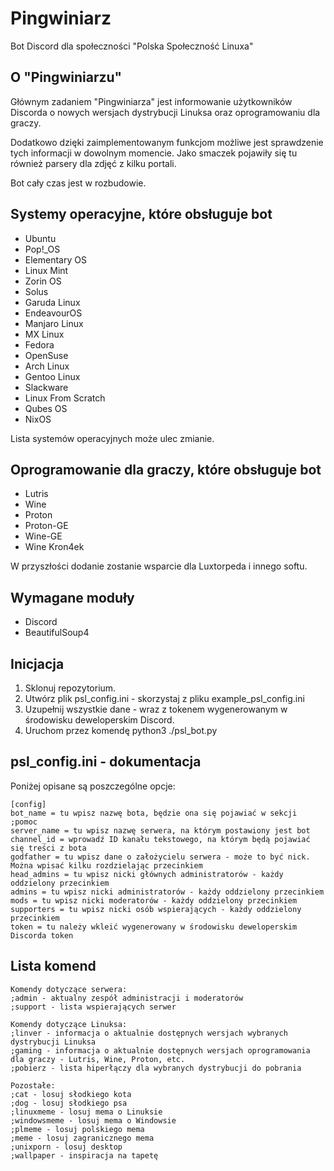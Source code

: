 # Pingwiniarz
Bot Discord dla społeczności "Polska Społeczność Linuxa"

## O "Pingwiniarzu"
Głównym zadaniem "Pingwiniarza" jest informowanie użytkowników Discorda o nowych wersjach dystrybucji Linuksa oraz oprogramowaniu dla graczy.

Dodatkowo dzięki zaimplementowanym funkcjom możliwe jest sprawdzenie tych informacji w dowolnym momencie. Jako smaczek pojawiły się tu również parsery dla zdjęć z kilku portali.

Bot cały czas jest w rozbudowie.

## Systemy operacyjne, które obsługuje bot
- Ubuntu
- Pop!_OS
- Elementary OS
- Linux Mint
- Zorin OS
- Solus
- Garuda Linux
- EndeavourOS
- Manjaro Linux
- MX Linux
- Fedora
- OpenSuse
- Arch Linux
- Gentoo Linux
- Slackware
- Linux From Scratch
- Qubes OS
- NixOS

Lista systemów operacyjnych może ulec zmianie.

## Oprogramowanie dla graczy, które obsługuje bot
- Lutris
- Wine
- Proton
- Proton-GE
- Wine-GE
- Wine Kron4ek

W przyszłości dodanie zostanie wsparcie dla Luxtorpeda i innego softu.

## Wymagane moduły
- Discord
- BeautifulSoup4

## Inicjacja
1. Sklonuj repozytorium.
2. Utwórz plik psl_config.ini - skorzystaj z pliku example_psl_config.ini
3. Uzupełnij wszystkie dane - wraz z tokenem wygenerowanym w środowisku deweloperskim Discord.
4. Uruchom przez komendę python3 ./psl_bot.py

## psl_config.ini - dokumentacja
Poniżej opisane są poszczególne opcje:

```
[config]
bot_name = tu wpisz nazwę bota, będzie ona się pojawiać w sekcji ;pomoc
server_name = tu wpisz nazwę serwera, na którym postawiony jest bot
channel_id = wprowadź ID kanału tekstowego, na którym będą pojawiać się treści z bota
godfather = tu wpisz dane o założycielu serwera - może to być nick. Można wpisać kilku rozdzielając przecinkiem
head_admins = tu wpisz nicki głównych administratorów - każdy oddzielony przecinkiem
admins = tu wpisz nicki administratorów - każdy oddzielony przecinkiem
mods = tu wpisz nicki moderatorów - każdy oddzielony przecinkiem
supporters = tu wpisz nicki osób wspierających - każdy oddzielony przecinkiem
token = tu należy wkleić wygenerowany w środowisku deweloperskim Discorda token
```

## Lista komend
```
Komendy dotyczące serwera:
;admin - aktualny zespół administracji i moderatorów
;support - lista wspierających serwer

```

```
Komendy dotyczące Linuksa:
;linver - informacja o aktualnie dostępnych wersjach wybranych dystrybucji Linuksa
;gaming - informacja o aktualnie dostępnych wersjach oprogramowania dla graczy - Lutris, Wine, Proton, etc.
;pobierz - lista hiperłączy dla wybranych dystrybucji do pobrania

```

```
Pozostałe:
;cat - losuj słodkiego kota
;dog - losuj słodkiego psa
;linuxmeme - losuj mema o Linuksie
;windowsmeme - losuj mema o Windowsie
;plmeme - losuj polskiego mema
;meme - losuj zagranicznego mema
;unixporn - losuj desktop
;wallpaper - inspiracja na tapetę
```